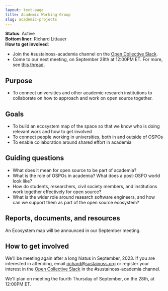 ```yaml
---
layout: text-page
title: Academic Working Group
slug: academic-projects
---
```


**Status**: Active<br>
**Bottom liner**: Richard Littauer<br>
**How to get involved**:

* Join the #sustainoss-academia channel on the [Open Collective Slack](https://slack.opencollective.com/).
* Come to our next meeting, on September 28th at 12:00PM ET. For more, see [this thread](https://discourse.sustainoss.org/t/sustainoss-academic-wg-next-meeting/1350).

## Purpose

* To connect universities and other academic research institutions to collaborate on how to approach and work on open source together.

## Goals

* To build an ecosystem map of the space so that we know who is doing relevant work and how to get involved
* To connect people working in universities, both in and outside of OSPOs
* To enable collaboration around shared effort in academia

## Guiding questions

* What does it mean for open source to be part of academia?
* What is the role of OSPOs in academia? What does a post-OSPO world look like?
* How do students, researchers, civil society members, and institutions work together effectively for open source?
* What is the wider role around research software engineers, and how can we support them as part of the open source ecosystem?

## Reports, documents, and resources

An Ecosystem map will be announced in our September meeting.

## How to get involved

We'll be meeting again after a long hiatus in September, 2023. If you are interested in attending, email richard@sustainoss.org or register your interest in the [Open Collective Slack](https://slack.opencollective.com/) in the #sustainoss-academia channel.

We'll plan on meeting the fourth Thursday of September, on the 28th, at 12:00PM ET.
